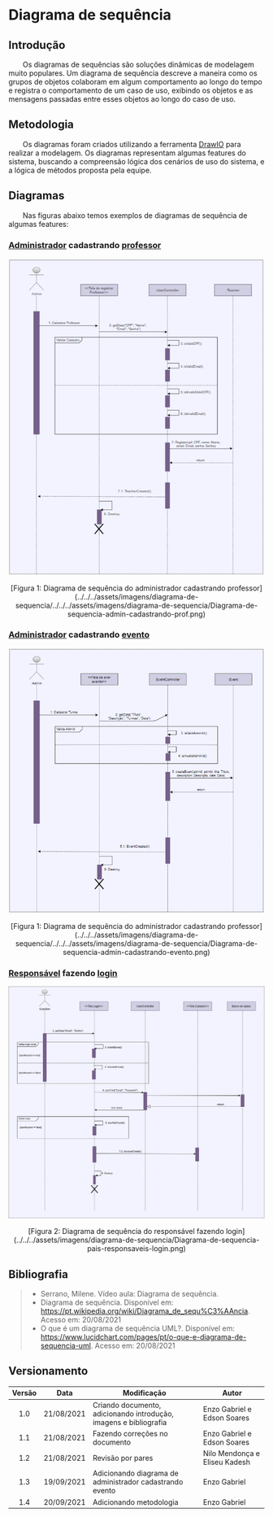 # Diagrama de sequência

## Introdução
&emsp;&emsp;Os diagramas de sequências são soluções dinâmicas de modelagem muito populares. Um diagrama de sequência descreve a maneira como os grupos de objetos colaboram em algum comportamento ao longo do tempo e registra o comportamento de um caso de uso, exibindo os objetos e as mensagens passadas entre esses objetos ao longo do caso de uso.

## Metodologia

&emsp;&emsp;Os diagramas foram criados utilizando a ferramenta [DrawIO](https://app.diagrams.net/) para realizar a modelagem. Os diagramas representam algumas features do sistema, buscando a compreensão lógica dos cenários de uso do sistema, e a lógica de métodos proposta pela equipe.
## Diagramas

&emsp;&emsp;Nas figuras abaixo temos exemplos de diagramas de sequência de algumas features:

### [Administrador](/2021.1_G6_Curumim/base/requisitos/modelagem/lexicos/#lexico-administrador) cadastrando [professor](/2021.1_G6_Curumim/base/requisitos/modelagem/lexicos/#lexico-professores)

![Administrador cadastrando professor](../../../assets/imagens/diagrama-de-sequencia/Diagrama-de-sequencia-admin-cadastrando-prof.png)
<center>[Figura 1: Diagrama de sequência do administrador cadastrando professor](../../../assets/imagens/diagrama-de-sequencia/../../../assets/imagens/diagrama-de-sequencia/Diagrama-de-sequencia-admin-cadastrando-prof.png)</center>

### [Administrador](/2021.1_G6_Curumim/base/requisitos/modelagem/lexicos/#lexico-administrador) cadastrando [evento](/2021.1_G6_Curumim/base/requisitos/modelagem/lexicos/#lexico-evento)

![Administrador cadastrando professor](../../../assets/imagens/diagrama-de-sequencia/Diagrama-de-sequencia-admin-cadastrando-evento.png)
<center>[Figura 1: Diagrama de sequência do administrador cadastrando professor](../../../assets/imagens/diagrama-de-sequencia/../../../assets/imagens/diagrama-de-sequencia/Diagrama-de-sequencia-admin-cadastrando-evento.png)</center>

### [Responsável](/2021.1_G6_Curumim/base/requisitos/modelagem/lexicos/#lexico-responsavel) fazendo [login](/2021.1_G6_Curumim/base/requisitos/modelagem/lexicos/#lexico-login) 

![Responsável fazendo login](../../../assets/imagens/diagrama-de-sequencia/Diagrama-de-sequencia-pais-responsaveis-login.png)
<center>[Figura 2: Diagrama de sequência do responsável fazendo login](../../../assets/imagens/diagrama-de-sequencia/Diagrama-de-sequencia-pais-responsaveis-login.png)</center>

## Bibliografia
> - Serrano, Milene. Vídeo aula: Diagrama de sequência.
> - Diagrama de sequência. Disponível em:
<https://pt.wikipedia.org/wiki/Diagrama_de_sequ%C3%AAncia>. Acesso em: 20/08/2021
> - O que é um diagrama de sequência UML?. Disponível em:
<https://www.lucidchart.com/pages/pt/o-que-e-diagrama-de-sequencia-uml>. Acesso em: 20/08/2021

## Versionamento
| Versão | Data | Modificação | Autor |
| :-: | -- | -- | -- |
|1.0| 21/08/2021 | Criando documento, adicionando introdução, imagens e bibliografia | Enzo Gabriel e Edson Soares |
|1.1| 21/08/2021 | Fazendo correções no documento | Enzo Gabriel e Edson Soares |
|1.2| 21/08/2021 | Revisão por pares| Nilo Mendonça e Eliseu Kadesh |
|1.3| 19/09/2021 | Adicionando diagrama de administrador cadastrando evento | Enzo Gabriel |
|1.4| 20/09/2021 | Adicionando metodologia | Enzo Gabriel |
